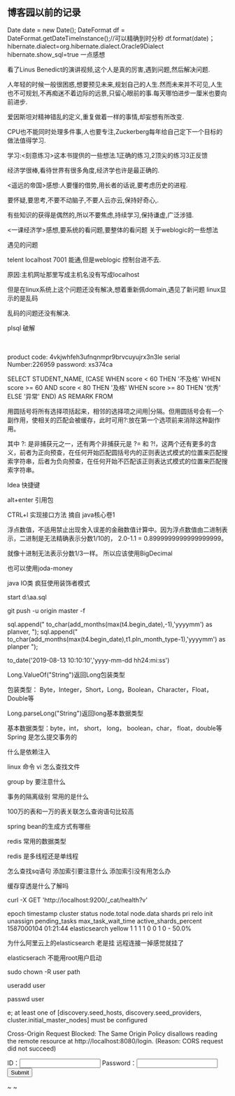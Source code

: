 ## 博客园以前的记录
 Date date = new Date();
DateFormat df = DateFormat.getDateTimeInstance();//可以精确到时分秒
df.format(date)；
<property name="hibernateProperties">
      <value>
        hibernate.dialect=org.hibernate.dialect.Oracle9Dialect
        hibernate.show_sql=true
      </value>
</property>
 一点感想

看了Linus Benedict的演讲视频,这个人是真的厉害,遇到问题,然后解决问题.

人年轻的时候一般很困惑,想要预见未来,规划自己的人生.然而未来并不可见,人生也不可规划,不再痴迷不着边际的远景,只留心眼前的事.每天哪怕进步一厘米也要向前进步.

爱因斯坦对精神错乱的定义,重复做着一样的事情,却妄想有所改变.

CPU也不能同时处理多件事,人也要专注,Zuckerberg每年给自己定下一个目标的做法值得学习.

学习:<刻意练习>这本书提供的一些想法.1正确的练习,2顶尖的练习3正反馈

经济学很棒,看待世界有很多角度,经济学也许是最正确的.

<遥远的帝国>感想:人要懂的借势,用长者的话说,要考虑历史的进程.

要怀疑,要思考,不要不动脑子,不要人云亦云,保持好奇心,.

有些知识的获得是偶然的,所以不要焦虑,持续学习,保持谦虚,广泛涉猎.

<一课经济学>感想,要系统的看问题,要整体的看问题
 关于weblogic的一些想法

遇见的问题

telent localhost 7001 能通,但是weblogic 控制台进不去.

原因:主机网址那里写成主机名没有写成localhost

但是在linux系统上这个问题还没有解决,想着重新佩domain,遇见了新问题 linux显示的是乱码

乱码的问题还没有解决.



plsql 破解

　　

product code: 4vkjwhfeh3ufnqnmpr9brvcuyujrx3n3le
serial Number:226959
password: xs374ca

 SELECT
STUDENT_NAME,
(CASE WHEN score < 60 THEN '不及格'
WHEN score >= 60 AND score < 80 THEN '及格'
WHEN score >= 80 THEN '优秀'
ELSE '异常' END) AS REMARK
FROM




用圆括号将所有选择项括起来，相邻的选择项之间用|分隔。但用圆括号会有一个副作用，使相关的匹配会被缓存，此时可用?:放在第一个选项前来消除这种副作用。

其中 ?: 是非捕获元之一，还有两个非捕获元是 ?= 和 ?!，这两个还有更多的含义，前者为正向预查，在任何开始匹配圆括号内的正则表达式模式的位置来匹配搜索字符串，后者为负向预查，在任何开始不匹配该正则表达式模式的位置来匹配搜索字符串。


Idea 快捷键

alt+enter 引用包

CTRL+l 实现接口方法
摘自 java核心卷1

浮点数值，不适用禁止出现舍入误差的金融数值计算中。因为浮点数值由二进制表示，二进制是无法精确表示分数1/10的， 2.0-1.1 = 0.8999999999999999999。

就像十进制无法表示分数1/3一样。 所以应该使用BigDecimal

也可以使用joda-money

java IO类 疯狂使用装饰者模式

start d:\aa.sql

git push -u origin master -f 

sql.append(" to_char(add_months(max(t4.begin_date),-1),'yyyymm') as planver, ");
sql.append(" to_char(add_months(max(t4.begin_date),t1.pln_month_type-1),'yyyymm') as planper ");

to_date('2019-08-13 10:10:10','yyyy-mm-dd hh24:mi:ss') 

Long.ValueOf("String")返回Long包装类型

包装类型： Byte，Integer，Short，Long，Boolean，Character，Float，Double等

 

Long.parseLong("String")返回long基本数据类型

基本数据类型：byte，int， short， long， boolean，char， float，double等
Spring 是怎么提交事务的

什么是依赖注入

linux 命令 vi 怎么查找文件

group by 要注意什么

事务的隔离级别 常用的是什么

100万的表和一万的表关联怎么查询语句比较高

spring bean的生成方式有哪些

redis 常用的数据类型

redis 是多线程还是单线程

怎么查找sq语句 添加索引要注意什么 添加索引没有用怎么办

缓存穿透是什么了解吗



curl -X  GET  'http://localhost:9200/_cat/health?v'

 

epoch      timestamp cluster       status node.total node.data shards pri relo init unassign pending_tasks max_task_wait_time active_shards_percent
1587000104 01:21:44  elasticsearch yellow          1         1      1   1    0    0        1             0                  -                 50.0%

 

为什么阿里云上的elasticsearch 老是挂 远程连接一掉感觉就挂了


elasticserach 不能用root用户启动

 

sudo chown -R user path

 

useradd  user

passwd user

 

e; at least one of [discovery.seed_hosts, discovery.seed_providers, cluster.initial_master_nodes] must be configured



Cross-Origin Request Blocked: The Same Origin Policy disallows reading the remote resource at http://localhost:8080/login. (Reason: CORS request did not succeed)

 

<!DOCTYPE html>
<html>
  <head>
    <meta charset="utf-8">
    <title>My test page</title>
    <script src="https://cdn.jsdelivr.net/npm/vue/dist/vue.js"></script>
    <link rel="stylesheet" href="login.css" type="text/css">
 </head>
  <body>
<form action="http://localhost:8080/login" method="post" target="myIframe">
    ID：<input id="username" type="text" name="username" />
    Password：<input id="password" type="password" name="password" />
    <input type="submit" value="Submit" />
</form>
<iframe name="myIframe" style="display:none"></iframe>
  </body>
</html>
~                                                                                                                                                                                                           
~              

